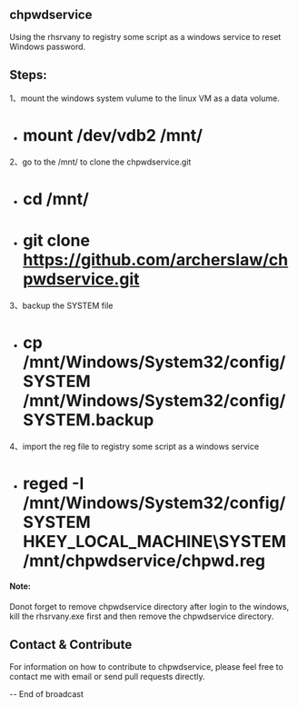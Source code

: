 ## chpwdservice
Using the rhsrvany to registry some script as a windows service to reset Windows password.

Steps:
------
1、mount the windows system vulume to the linux VM as a data volume.
  - # mount /dev/vdb2 /mnt/
2、go to the /mnt/ to clone the chpwdservice.git
  - # cd /mnt/
  - # git clone https://github.com/archerslaw/chpwdservice.git
3、backup the SYSTEM file
  - # cp /mnt/Windows/System32/config/SYSTEM /mnt/Windows/System32/config/SYSTEM.backup
4、import the reg file to registry some script as a windows service
  - # reged -I /mnt/Windows/System32/config/SYSTEM HKEY_LOCAL_MACHINE\\SYSTEM /mnt/chpwdservice/chpwd.reg

#### Note: 
Donot forget to remove chpwdservice directory after login to the windows, kill the rhsrvany.exe first and then remove the chpwdservice directory.

Contact & Contribute
--------------------

For information on how to contribute to chpwdservice, please feel free to contact me with email or send pull requests directly.

-- End of broadcast
